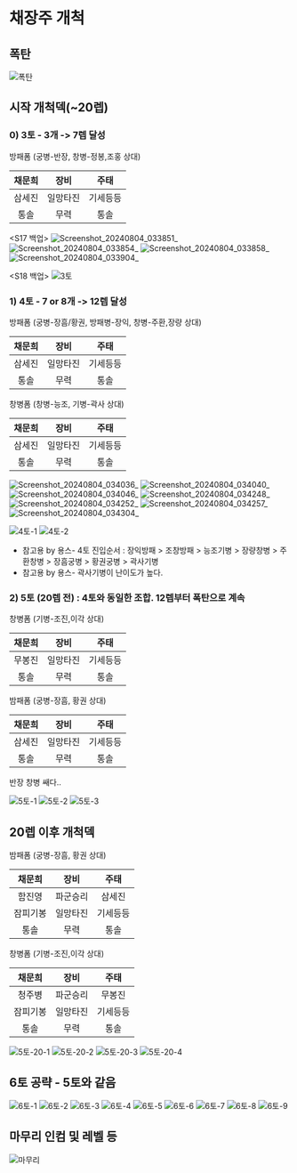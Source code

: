 # 채장주 개척

## 폭탄

![폭탄](https://github.com/user-attachments/assets/fa6781c4-3494-48eb-b0f3-5dbaf2af6a4a)

## 시작 개척덱(~20렙)

### 0) 3토 - 3개 -> 7렙 달성

방패폼 (궁병-반장, 창병-정봉,조홍 상대)

채문희|장비|주태
|:---:|:---:|:---:|
삼세진|일망타진|기세등등
통솔|무력|통솔

<S17 백업>
![Screenshot_20240804_033851_ ](https://github.com/user-attachments/assets/3f1a312c-0e8a-43ce-93a2-e69ad1b85d70)
![Screenshot_20240804_033854_ ](https://github.com/user-attachments/assets/4cf36b9b-803b-45a2-ab28-102d0b6c1a0f)
![Screenshot_20240804_033858_ ](https://github.com/user-attachments/assets/ae2c7444-26ac-4c91-9abb-0d432a46976b)
![Screenshot_20240804_033904_ ](https://github.com/user-attachments/assets/a3a31f65-a7af-4ed7-ba52-02ef1a49e0e5)

<S18 백업>
![3토](https://github.com/user-attachments/assets/eaa24206-7350-48fc-a05f-db0a7ee2cd79)


### 1) 4토 - 7 or 8개 -> 12렙 달성

방패폼 (궁병-장흠/황권, 방패병-장익, 창병-주환,장량 상대)

채문희|장비|주태
|:---:|:---:|:---:|
삼세진|일망타진|기세등등
통솔|무력|통솔

창병폼 (창병-능조, 기병-곽사 상대)

채문희|장비|주태
|:---:|:---:|:---:|
삼세진|일망타진|기세등등
통솔|무력|통솔

<S17>

![Screenshot_20240804_034036_ ](https://github.com/user-attachments/assets/faf969e2-c5a4-4130-b2ab-7524964199e5)
![Screenshot_20240804_034040_ ](https://github.com/user-attachments/assets/7a32a84c-d7c7-449b-93d2-fb39627ada28)
![Screenshot_20240804_034046_ ](https://github.com/user-attachments/assets/0b2c0f43-e0b6-49be-afe1-ffb58c0109b2)
![Screenshot_20240804_034248_ ](https://github.com/user-attachments/assets/e527646b-d315-402d-9320-53a9bf870170)
![Screenshot_20240804_034252_ ](https://github.com/user-attachments/assets/bfad50ac-2397-4c1e-b24b-c7f53cbba2f1)
![Screenshot_20240804_034257_ ](https://github.com/user-attachments/assets/adeeeb49-208d-4b49-bde3-5aa1fa9584ce)
![Screenshot_20240804_034304_ ](https://github.com/user-attachments/assets/5d054e47-7a07-47e4-994c-bc409d84352e)

<S18>

![4토-1](https://github.com/user-attachments/assets/44dea8de-4d4d-4108-baad-6b3b6fc79ae4)
![4토-2](https://github.com/user-attachments/assets/9b0143ff-a023-41eb-85ad-ba9a2a5f1a4e)

* 참고용 by 용스- 4토 진입순서 : 장익방패 > 조창방패 > 능조기병 > 장량창병 > 주환창병 > 장흠궁병 > 황권궁병 > 곽사기병
* 참고용 by 용스- 곽사기병이 난이도가 높다.

### 2) 5토 (20렙 전) : 4토와 동일한 조합. 12렙부터 폭탄으로 계속

창병폼 (기병-조진,이각 상대)

채문희|장비|주태
|:---:|:---:|:---:|
무봉진|일망타진|기세등등
통솔|무력|통솔

밤패폼 (궁병-장흠, 황권 상대)

채문희|장비|주태
|:---:|:---:|:---:|
삼세진|일망타진|기세등등
통솔|무력|통솔

반장 창병 쌔다..

![5토-1](https://github.com/user-attachments/assets/5d0037f8-c4e3-47f0-a74d-f385e7eff92e)
![5토-2](https://github.com/user-attachments/assets/11bdd540-79e7-46b2-ae53-e329ad418b4e)
![5토-3](https://github.com/user-attachments/assets/5f31d690-4648-403d-9311-7337ba1610cd)

## 20렙 이후 개척덱

밤패폼 (궁병-장흠, 황권 상대)

채문희|장비|주태
|:---:|:---:|:---:|
함진영|파군승리|삼세진
잠피기봉|일망타진|기세등등
통솔|무력|통솔

창병폼 (기병-조진,이각 상대)

채문희|장비|주태
|:---:|:---:|:---:|
청주병|파군승리|무봉진
잠피기봉|일망타진|기세등등
통솔|무력|통솔

![5토-20-1](https://github.com/user-attachments/assets/cb02eeec-7797-4e4f-a3a8-10317b065e08)
![5토-20-2](https://github.com/user-attachments/assets/4d8606ef-69db-4b1d-899f-b1d7e812b49e)
![5토-20-3](https://github.com/user-attachments/assets/4ad860b7-c667-4a16-993e-c2ebef13c3a6)
![5토-20-4](https://github.com/user-attachments/assets/20afbdc0-3b5f-4b5e-a4d4-10555e902ad3)

## 6토 공략 - 5토와 같음

![6토-1](https://github.com/user-attachments/assets/43e93da8-fe74-45da-b969-e7f09bc9c5d9)
![6토-2](https://github.com/user-attachments/assets/ba1c5254-9197-4391-9e6d-fcbce57078d7)
![6토-3](https://github.com/user-attachments/assets/8c22d38b-a07a-4b91-ae42-e6a5e4b48a4c)
![6토-4](https://github.com/user-attachments/assets/8d7e10f9-c43b-4c2f-ab64-4c6f8a99c0d8)
![6토-5](https://github.com/user-attachments/assets/f0d5ad77-41f6-4e38-9343-16dd0b11d636)
![6토-6](https://github.com/user-attachments/assets/feea7a82-1367-4615-bea6-fd4f85f34766)
![6토-7](https://github.com/user-attachments/assets/8f9ea1d4-18d9-454a-a248-cbbbda5191eb)
![6토-8](https://github.com/user-attachments/assets/8bb7d8db-f812-422a-a200-7a37dd7276a1)
![6토-9](https://github.com/user-attachments/assets/cf58b654-97f9-41b3-ab20-bcb04e8a4ca8)

## 마무리 인컴 및 레벨 등

![마무리](https://github.com/user-attachments/assets/23990e17-b705-4e04-84d1-8771f43913e3)


